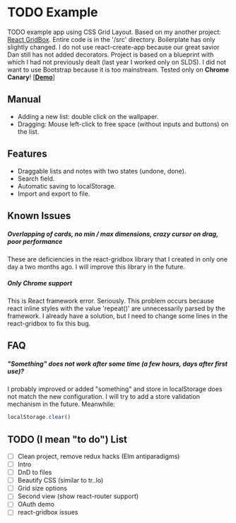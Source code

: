 # TODO Example

TODO example app using CSS Grid Layout. Based on my another project: [React GridBox](https://github.com/ku8ar/react-gridbox).
Entire code is in the '/src' directory. Boilerplate has only slightly changed. I do not use react-create-app because our great savior Dan still has not added decorators.
Project is based on a blueprint with which I had not previously dealt (last year I worked only on SLDS). I did not want to use Bootstrap because it is too mainstream.
Tested only on **Chrome Canary**!
[**[Demo](https://ku8ar.github.io/todo)**]

## Manual
* Adding a new list: double click on the wallpaper.
* Dragging: Mouse left-click to free space (without inputs and buttons) on the list.

## Features
* Draggable lists and notes with two states (undone, done).
* Search field.
* Automatic saving to localStorage.
* Import and export to file.

## Known Issues
##### Overlapping of cards, no min / max dimensions, crazy cursor on drag, poor performance
These are deficiencies in the react-gridbox library that I created in only one day a two months ago. I will improve this library in the future.
##### Only Chrome support
This is React framework error. Seriously. This problem occurs because react inline styles with the value 'repeat()' are unnecessarily parsed by the framework. I already have a solution, but I need to change some lines in the react-gridbox to fix this bug.

## FAQ
##### "Something" does not work after some time (a few hours, days after first use)?
I probably improved or added "something" and store in localStorage does not match the new configuration.
I will try to add a store validation mechanism in the future. Meanwhile:
```js
localStorage.clear()
```

## TODO (I mean "to do") List
- [ ] Clean project, remove redux hacks (Elm antiparadigms)
- [ ] Intro
- [ ] DnD to files
- [ ] Beautify CSS (similar to tr..lo)
- [ ] Grid size options
- [ ] Second view (show react-router support)
- [ ] OAuth demo
- [ ] react-gridbox issues
